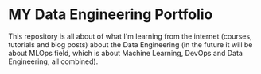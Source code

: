 # MY Data Engineering Portfolio
This repository is all about of what I'm learning from the internet (courses, tutorials and blog posts) about the Data Engineering (in the future it will be about MLOps field, which is about Machine Learning, DevOps and Data Engineering, all combined).
